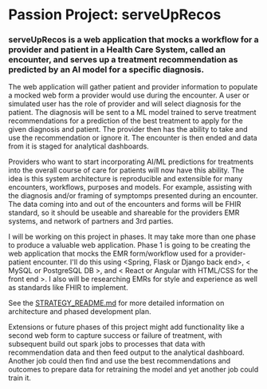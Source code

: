 # Passion Project: serveUpRecos

### serveUpRecos is a web application that mocks a workflow for a provider and patient in a Health Care System, called an encounter, and serves up a treatment recommendation as predicted by an AI model for a specific diagnosis.  

The web application will gather patient and provider information to populate a mocked web form a provider would use during the encounter.  A user or simulated user has the role of provider and will select diagnosis for the patient.  The diagnosis will be sent to a ML model trained to serve treatment recommendations for a prediction of the best treatment to apply for the given diagnosis and patient.  The provider then has the ability to take and use the recommendation or ignore it.  The encounter is then ended and data from it is staged for analytical dashboards.

Providers who want to start incorporating AI/ML predictions for treatments into the overall course of care for patients will now have this ability.  The idea is this system architecture is reproducible and extensible for many encounters, workflows, purposes and models.  For example, assisting with the diagnosis and/or framing of symptomps presented during an encounter. The data coming into and out of the encounters and forms will be FHIR standard, so it should be useable and shareable for the providers EMR systems, and network of partners and 3rd parties.

I will be working on this project in phases.  It may take more than one phase to produce a valuable web application.  Phase 1 is going to be creating the web application that mocks the EMR form/workflow used for a provider-patient encounter.  I'll do this using <Spring, Flask or Django back end>, < MySQL or PostgreSQL DB >, and < React or Angular with HTML/CSS for the front end >.  I also will be researching EMRs for style and experience as well as standards like FHIR to implement.  

See the [STRATEGY_README.md](https://github.com/mikerly131/serveUpRecos/blob/main/STRATEGY-README.md) for more detailed information on architecture and phased development plan.

Extensions or future phases of this project might add functionality like a second web form to capture success or failure of treatment, with subsequent build out spark jobs to processes that data with recommendation data and then feed output to the analytical dashboard.  Another job could then find and use the best recommendations and outcomes to prepare data for retraining the model and yet another job could train it.
